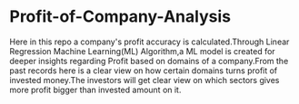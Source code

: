 # Profit-of-Company-Analysis
Here in this repo a company's profit accuracy is calculated.Through Linear Regression Machine Learning(ML) Algorithm,a ML model is created for deeper insights regarding Profit based on domains of a company.From the past records here is a clear view on how certain domains turns profit of invested money.The investors will get clear view on which sectors gives more profit bigger than invested amount on it.
